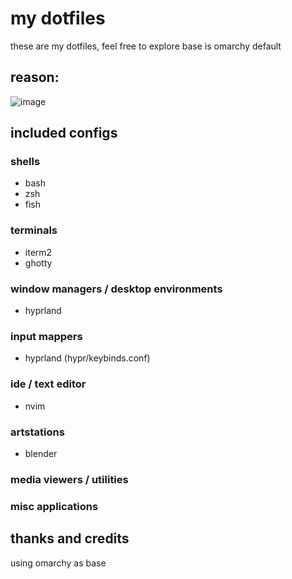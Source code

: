 # my dotfiles

these are my dotfiles, feel free to explore
base is omarchy default

## reason:

![image](https://github.com/dokxid/dotfiles/assets/24466519/6d231af5-8e59-4603-b5bd-619de0b5307b)

## included configs

### shells

- bash
- zsh
- fish

### terminals

- iterm2
- ghotty

### window managers / desktop environments

- hyprland

### input mappers

- hyprland (hypr/keybinds.conf)

### ide / text editor

- nvim

### artstations

- blender

### media viewers / utilities

### misc applications

## thanks and credits

using omarchy as base
